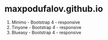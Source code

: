 # maxpodufalov.github.io

1. Minimo - Bootstrap 4 - responsive
2. Tinyone - Bootstrap 4 - responsive
3. Blueasy - Bootstrap 4 - responsive

